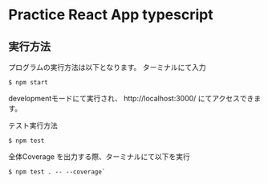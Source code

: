 # Practice React App typescript 

## 実行方法

プログラムの実行方法は以下となります。
ターミナルにて入力
```
$ npm start
```
developmentモードにて実行され、
http://localhost:3000/ にてアクセスできます。

テスト実行方法

```
$ npm test
``` 
全体Coverage を出力する際、ターミナルにて以下を実行

```
$ npm test . -- --coverage`
```

